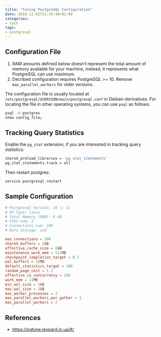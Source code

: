 ```yaml
---
title: "Tuning PostgreSQL Configuration"
date: 2018-11-02T11:16:48+02:00
categories:
- tech
tags:
- postgresql
---
```


## Configuration File

1. RAM amounts defined below doesn't represent the total amount of memory
   available for your machine, instead, it represents what PostgreSQL can use
   maximum.
2. Decribed configuration requires PostgreSQL >= 10. Remove `max_parallel_workers`
   for older versions.

The configuration file is usually located at `/etc/postgresql/$VERSION/main/postgresql.conf`
in Debian-derivatives. For locating the file in other operating systems, you can
use `psql` as follows:

```bash
psql -U postgres
show config_file;
```

## Tracking Query Statistics

Enable the `pg_stat` extension, if you are interested in tracking query statistics:

```bash
shared_preload_libraries = 'pg_stat_statements'
pg_stat_statements.track = all
```

Then restart postgres:

```bash
service postgresql restart
```

## Sample Configuration

```conf
# Postgresql Version: 10 || 11
# OS Type: linux
# Total Memory (RAM): 8 GB
# CPUs num: 2
# Connections num: 200
# Data Storage: ssd

max_connections = 200
shared_buffers = 2GB
effective_cache_size = 6GB
maintenance_work_mem = 512MB
checkpoint_completion_target = 0.7
wal_buffers = 16MB
default_statistics_target = 100
random_page_cost = 1.1
effective_io_concurrency = 200
work_mem = 11MB
min_wal_size = 1GB
max_wal_size = 2GB
max_worker_processes = 2
max_parallel_workers_per_gather = 1
max_parallel_workers = 2
```

## References

- <https://pgtune.leopard.in.ua/#/>

